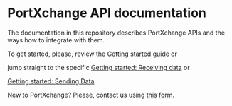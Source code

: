 # PortXchange API documentation

The documentation in this repository describes PortXchange APIs and the ways how to integrate with them.

To get started, please, review the [Getting started](/index.md) guide or

jump straight to the specific [Getting started: Receiving data](/receiving-data/index.md) or

[Getting started: Sending Data](/sending-data/index.md)

New to PortXchange? Please, contact us using [this form](https://port-xchange.com/contact/).
